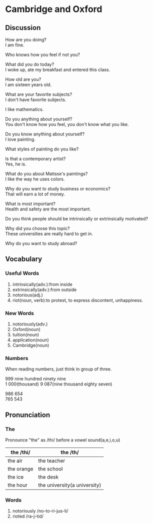 # Cambridge and Oxford
## Discussion
How are you doing?  
I am fine.  

Who knows how you feel if not you?  

What did you do today?  
I woke up, ate my breakfast and entered this class.  

How old are you?  
I am sixteen years old.  

What are your favorite subjects?  
I don't have favorite subjects.  

I like mathematics.  

Do you anything about yourself?  
You don't know how you feel, you don't know what you like.  

Do you know anything about yourself?  
I love painting.  

What styles of painting do you like?  

Is that a contemporary artist?  
Yes, he is.  

What do you about Matisse's paintings?  
I like the way he uses colors.  

Why do you want to study business or economics?  
That will earn a lot of money.  

What is most important?  
Health and safety are the most important.  

Do you think people should be intrinsically or extrinsically motivated?  

Why did you choose this topic?  
These universities are really hard to get in.  

Why do you want to study abroad?  


## Vocabulary
### Useful Words
1. intrinsically(adv.):from inside
1. extrinsically(adv.):from outside
1. notorious(adj.)
1. riot(noun, verb):to protest, to express discontent, unhappiness.

### New Words
1. notoriously(adv.)
1. Oxford(noun)
1. tuition(noun)
1. application(noun)
1. Cambridge(noun)

### Numbers
When reading numbers, just think in group of three.  

999 nine hundred ninety nine  
1 000(thousand)
9 087(nine thousand eighty seven)

986 654  
765 543

## Pronunciation
### The
Pronounce "the" as /thi/ before a vowel sound(a,e,i,o,u)

| the /thi/ | the /th/
| --- | ---
| the air | the teacher
| the orange | the school
| the ice | the desk
| the hour | the university(a university)

### Words
1. notoriously /no-to-ri-jus-li/
1. rioted /ra-j-tid/

